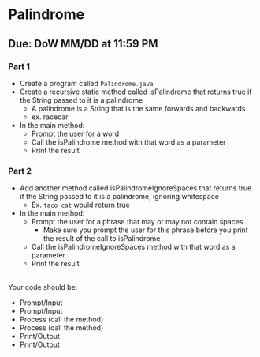 # Palindrome

## Due: DoW MM/DD at 11:59 PM

### Part 1

- Create a program called `Palindrome.java`
- Create a recursive static method called isPalindrome that returns true if the String passed to it is a palindrome
  - A palindrome is a String that is the same forwards and backwards
  - ex. racecar
- In the main method:
  - Prompt the user for a word
  - Call the isPalindrome method with that word as a parameter
  - Print the result

### Part 2

- Add another method called isPalindromeIgnoreSpaces that returns true if the String passed to it is a palindrome, ignoring whitespace
  - Ex. `taco cat` would return true
- In the main method:
  - Prompt the user for a phrase that may or may not contain spaces
    - Make sure you prompt the user for this phrase before you print the result of the call to isPalindrome
  - Call the isPalindromeIgnoreSpaces method with that word as a parameter
  - Print the result
<br/>
Your code should be:

- Prompt/Input
- Prompt/Input
- Process (call the method)
- Process (call the method)
- Print/Output
- Print/Output
